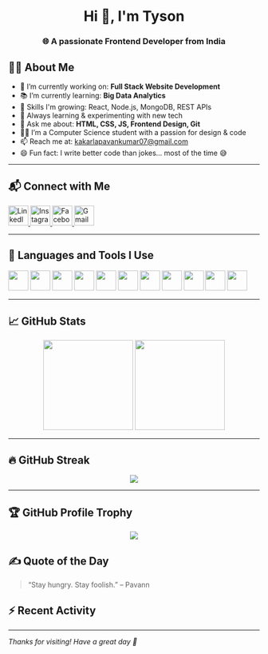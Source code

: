 <h1 align="center">Hi 👋, I'm Tyson</h1>
<h3 align="center">🌐 A passionate Frontend Developer from India</h3

---

## 🧑‍💻 About Me

- 🔭 I’m currently working on: **Full Stack Website Development**
- 📚 I’m currently learning: **Big Data Analytics**
- 🌱 Skills I'm growing: React, Node.js, MongoDB, REST APIs
- 🧠 Always learning & experimenting with new tech
- 💬 Ask me about: **HTML, CSS, JS, Frontend Design, Git**
- 👨‍🎓 I’m a Computer Science student with a passion for design & code
- 📫 Reach me at: [kakarlapavankumar07@gmail.com](mailto:kakarlapavankumar07@gmail.com)
- 😄 Fun fact: I write better code than jokes... most of the time 😅

---
## 📬 Connect with Me

<p align="left">
  <a href="https://www.linkedin.com/in/pavan-kumar-kakarla-a9a72a349" target="_blank" title="LinkedIn">
    <img src="https://skillicons.dev/icons?i=linkedin" alt="LinkedIn" height="40" />
  </a>
  <a href="https://www.instagram.com/pavan_kr7_" target="_blank" title="Instagram">
    <img src="https://img.icons8.com/fluency/48/instagram-new.png" alt="Instagram" height="40" />
  </a>
  <a href="https://www.facebook.com/share/16s8m4X2fm/" target="_blank" title="Facebook">
    <img src="https://img.icons8.com/fluency/48/facebook-new.png" alt="Facebook" height="40" />
  </a>
  <a href="mailto:kakarlapavankumar07@gmail.com" title="Gmail">
    <img src="https://img.icons8.com/fluency/48/gmail-new.png" alt="Gmail" height="40" />
  </a>
</p>

 

---

## 🔧 Languages and Tools I Use

<p align="left">
  <img src="https://cdn.jsdelivr.net/gh/devicons/devicon/icons/html5/html5-original.svg" width="40" />
  <img src="https://cdn.jsdelivr.net/gh/devicons/devicon/icons/css3/css3-original.svg" width="40" />
  <img src="https://cdn.jsdelivr.net/gh/devicons/devicon/icons/javascript/javascript-original.svg" width="40" />
  <img src="https://cdn.jsdelivr.net/gh/devicons/devicon/icons/react/react-original.svg" width="40" />
  <img src="https://cdn.jsdelivr.net/gh/devicons/devicon/icons/nodejs/nodejs-original.svg" width="40" />
  <img src="https://cdn.jsdelivr.net/gh/devicons/devicon/icons/express/express-original.svg" width="40" />
  <img src="https://cdn.jsdelivr.net/gh/devicons/devicon/icons/mongodb/mongodb-original.svg" width="40" />
  <img src="https://cdn.jsdelivr.net/gh/devicons/devicon/icons/mysql/mysql-original.svg" width="40" />
  <img src="https://cdn.jsdelivr.net/gh/devicons/devicon/icons/git/git-original.svg" width="40" />
  <img src="https://cdn.jsdelivr.net/gh/devicons/devicon/icons/github/github-original.svg" width="40" />
  <img src="https://cdn.jsdelivr.net/gh/devicons/devicon/icons/vscode/vscode-original.svg" width="40" />
</p>

---

## 📈 GitHub Stats

<div align="center">
  <img src="https://github-readme-stats.vercel.app/api?username=tyson272&show_icons=true&theme=radical" height="180px" />
  <img src="https://github-readme-stats.vercel.app/api/top-langs/?username=tyson272&layout=compact&theme=radical" height="180px" />
</div>

---

## 🔥 GitHub Streak

<p align="center">
  <img src="https://github-readme-streak-stats.herokuapp.com/?user=tyson272&theme=radical" />
</p>

---

## 🏆 GitHub Profile Trophy

<p align="center">
  <img src="https://github-profile-trophy.vercel.app/?username=tyson272&theme=radical&row=1&column=7" />
</p>



## ✍️ Quote of the Day
> “Stay hungry. Stay foolish.” – Pavann


## ⚡ Recent Activity
<!--START_SECTION:activity-->
<!--END_SECTION:activity-->

---

_Thanks for visiting! Have a great day 👋_
